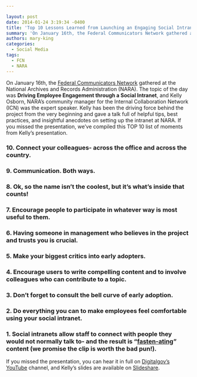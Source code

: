 ```yaml
---

layout: post
date: 2014-01-24 3:19:34 -0400
title: 'Top 10 Lessons Learned from Launching an Engaging Social Intranet'
summary: 'On January 16th, the Federal Communicators Network gathered at the National Archives and Records Administration (NARA). The topic of the day was Driving Employee Engagement through a Social Intranet, and Kelly Osborn, NARA&amp;#8217;s community manager for the Internal Collaboration Network (ICN) was the expert speaker. Kelly has been the driving force behind the project from'
authors: mary-king
categories:
  - Social Media
tags:
  - FCN
  - NARA
---
```


On January 16th, the [Federal Communicators Network](http://fedcommnetwork.blogspot.com/) gathered at the National Archives and Records Administration (NARA). The topic of the day was **Driving Employee Engagement through a Social Intranet**, and Kelly Osborn, NARA&#8217;s community manager for the Internal Collaboration Network (ICN) was the expert speaker. Kelly has been the driving force behind the project from the very beginning and gave a talk full of helpful tips, best practices, and insightful anecdotes on setting up the intranet at NARA. If you missed the presentation, we&#8217;ve compiled this TOP 10 list of moments from Kelly&#8217;s presentation.

### 10. Connect your colleagues- across the office and across the country.



### 9. Communication. Both ways.



### 8. Ok, so the name isn&#8217;t the coolest, but it&#8217;s what&#8217;s inside that counts!



### 7. Encourage people to participate in whatever way is most useful to them.



### 6. Having someone in management who believes in the project and trusts you is crucial.



### 5. Make your biggest critics into early adopters.



### 4. Encourage users to write compelling content and to involve colleagues who can contribute to a topic.



### 3. Don&#8217;t forget to consult the bell curve of early adoption.



### 2. Do everything you can to make employees feel comfortable using your social intranet.



### 1. Social intranets allow staff to connect with people they would not normally talk to- and the result is &#8220;[fasten-ating](http://blogs.archives.gov/prologue/?p=12300)&#8221; content (we promise the clip is worth the bad pun!).



If you missed the presentation, you can hear it in full on [Digitalgov&#8217;s YouTube](http://youtu.be/CbusHuo1jhk) channel, and Kelly&#8217;s slides are available on [Slideshare](http://www.slideshare.net/FCN-Presentations).